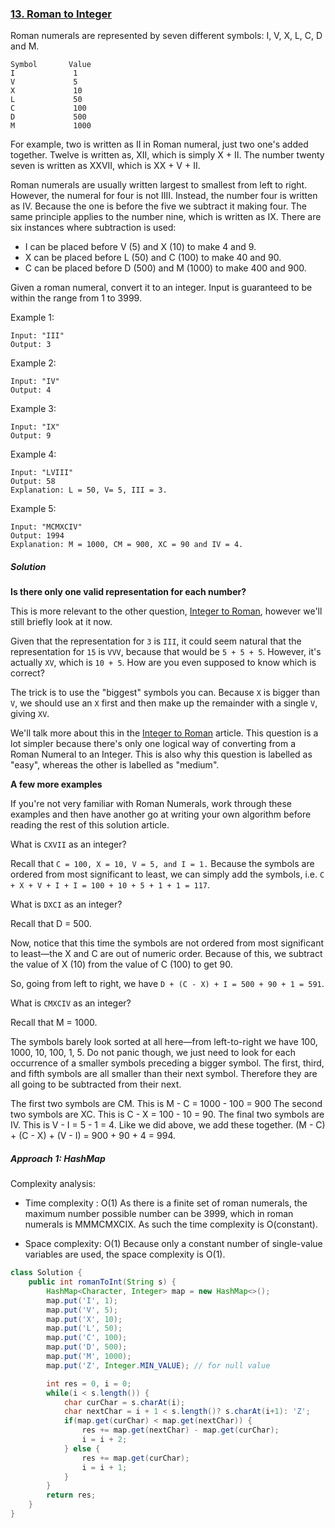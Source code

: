 ### [13. Roman to Integer](https://leetcode.com/problems/roman-to-integer/)


Roman numerals are represented by seven different symbols: I, V, X, L, C, D and M.
```
Symbol       Value
I             1
V             5
X             10
L             50
C             100
D             500
M             1000
```
For example, two is written as II in Roman numeral, just two one's added together. Twelve is written as, XII, which is simply X + II. The number twenty seven is written as XXVII, which is XX + V + II.

Roman numerals are usually written largest to smallest from left to right. However, the numeral for four is not IIII. Instead, the number four is written as IV. Because the one is before the five we subtract it making four. The same principle applies to the number nine, which is written as IX. There are six instances where subtraction is used:

- I can be placed before V (5) and X (10) to make 4 and 9. 
- X can be placed before L (50) and C (100) to make 40 and 90. 
- C can be placed before D (500) and M (1000) to make 400 and 900.

Given a roman numeral, convert it to an integer. Input is guaranteed to be within the range from 1 to 3999.

Example 1:
```
Input: "III"
Output: 3
```
Example 2:
```
Input: "IV"
Output: 4
```
Example 3:
```
Input: "IX"
Output: 9
```
Example 4:
```
Input: "LVIII"
Output: 58
Explanation: L = 50, V= 5, III = 3.
```
Example 5:
```
Input: "MCMXCIV"
Output: 1994
Explanation: M = 1000, CM = 900, XC = 90 and IV = 4.
```

##### Solution

**Is there only one valid representation for each number?**

This is more relevant to the other question, [Integer to Roman](./integer_to_roman.md), however we'll still briefly look at it now.

Given that the representation for `3` is `III`, it could seem natural that the representation for `15` is `VVV`, because that would be `5 + 5 + 5`. However, it's actually `XV`, which is `10 + 5`. How are you even supposed to know which is correct?

The trick is to use the "biggest" symbols you can. Because `X` is bigger than `V`, we should use an `X` first and then make up the remainder with a single `V`, giving `XV`.

We'll talk more about this in the [Integer to Roman](./integer_to_roman.md) article. This question is a lot simpler because there's only one logical way of converting from a Roman Numeral to an Integer. This is also why this question is labelled as "easy", whereas the other is labelled as "medium".

**A few more examples**

If you're not very familiar with Roman Numerals, work through these examples and then have another go at writing your own algorithm before reading the rest of this solution article.

What is `CXVII` as an integer?

Recall that `C = 100, X = 10, V = 5, and I = 1.` Because the symbols are ordered from most significant to least, we can simply add the symbols, i.e. `C + X + V + I + I = 100 + 10 + 5 + 1 + 1 = 117`.

What is `DXCI` as an integer?

Recall that D = 500.

Now, notice that this time the symbols are not ordered from most significant to least—the X and C are out of numeric order. Because of this, we subtract the value of X (10) from the value of C (100) to get 90.

So, going from left to right, we have `D + (C - X) + I = 500 + 90 + 1 = 591`.

What is `CMXCIV` as an integer?

Recall that M = 1000.

The symbols barely look sorted at all here—from left-to-right we have 100, 1000, 10, 100, 1, 5. Do not panic though, we just need to look for each occurrence of a smaller symbols preceding a bigger symbol. The first, third, and fifth symbols are all smaller than their next symbol. Therefore they are all going to be subtracted from their next.

The first two symbols are CM. This is M - C = 1000 - 100 = 900
The second two symbols are XC. This is C - X = 100 - 10 = 90.
The final two symbols are IV. This is V - I = 5 - 1 = 4.
Like we did above, we add these together. (M - C) + (C - X) + (V - I) = 900 + 90 + 4 = 994.

##### Approach 1: HashMap

Complexity analysis:
- Time complexity : O(1)
As there is a finite set of roman numerals, the maximum number possible number can be 3999, which in roman numerals is MMMCMXCIX. As such the time complexity is O(constant).

- Space complexity: O(1)
Because only a constant number of single-value variables are used, the space complexity is O(1).

```java
class Solution {
    public int romanToInt(String s) {
        HashMap<Character, Integer> map = new HashMap<>();
        map.put('I', 1);
        map.put('V', 5);
        map.put('X', 10);
        map.put('L', 50);
        map.put('C', 100);
        map.put('D', 500);
        map.put('M', 1000);
        map.put('Z', Integer.MIN_VALUE); // for null value

        int res = 0, i = 0;
        while(i < s.length()) {
            char curChar = s.charAt(i);
            char nextChar = i + 1 < s.length()? s.charAt(i+1): 'Z';
            if(map.get(curChar) < map.get(nextChar)) {
                res += map.get(nextChar) - map.get(curChar);
                i = i + 2;
            } else {
                res += map.get(curChar);
                i = i + 1;
            }
        }
        return res;
    }
}
```